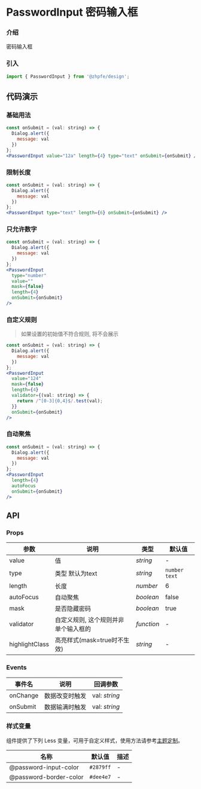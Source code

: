 # PasswordInput 密码输入框

### 介绍

密码输入框

### 引入

```js
import { PasswordInput } from '@zhpfe/design';
```

## 代码演示

### 基础用法

```jsx
const onSubmit = (val: string) => {
  Dialog.alert({
    message: val
  })
};
<PasswordInput value="12a" length={4} type="text" onSubmit={onSubmit} />
```

### 限制长度

```jsx
const onSubmit = (val: string) => {
  Dialog.alert({
    message: val
  })
};
<PasswordInput type="text" length={6} onSubmit={onSubmit} />
```

### 只允许数字

```jsx
const onSubmit = (val: string) => {
  Dialog.alert({
    message: val
  })
};
<PasswordInput
  type="number"
  value=""
  mask={false}
  length={4}
  onSubmit={onSubmit}
/>
```

### 自定义规则

> 如果设置的初始值不符合规则, 将不会展示

```jsx
const onSubmit = (val: string) => {
  Dialog.alert({
    message: val
  })
};
<PasswordInput
  value="124"
  mask={false}
  length={4}
  validator={(val: string) => {
    return /^[0-3]{0,4}$/.test(val);
  }}
  onSubmit={onSubmit}
/>
```

### 自动聚焦

```jsx
const onSubmit = (val: string) => {
  Dialog.alert({
    message: val
  })
};
<PasswordInput
  length={4}
  autoFocus
  onSubmit={onSubmit}
/>
```

## API

### Props

| 参数 | 说明 | 类型 | 默认值 |
| --- | --- | --- | --- |
| value | 值  | _string_ | - |
| type  | 类型 默认为text | _string_ | `number` `text` |
| length | 长度 | _number_ | 6 |
| autoFocus | 自动聚焦 | _boolean_ | false |
| mask | 是否隐藏密码 | _boolean_ | true |
| validator | 自定义规则, 这个规则并非单个输入框的 | _function_ | - |
| highlightClass | 高亮样式(mask=true时不生效) | _string_ | - |

### Events

| 事件名 | 说明       | 回调参数       |
| ------ | ---------- | -------------- |
| onChange  | 数据改变时触发 | val: _string_ |
| onSubmit  | 数据输满时触发 | val: _string_ |


### 样式变量

组件提供了下列 Less 变量，可用于自定义样式，使用方法请参考[主题定制](#/zh-CN/theme)。

| 名称                      | 默认值               | 描述 |
| ------------------------- | -------------------- | ---- |
| @password-input-color     | `#2879ff`            | -    |
| @password-border-color    | `#dee4e7`            | -    |
